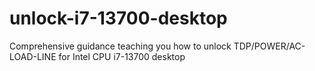 # unlock-i7-13700-desktop
Comprehensive guidance teaching you how to unlock TDP/POWER/AC-LOAD-LINE for Intel CPU i7-13700 desktop
